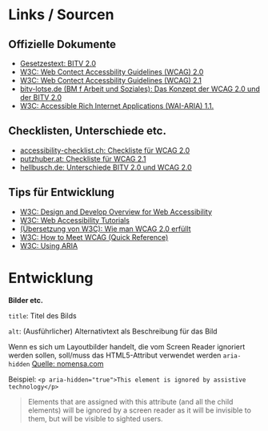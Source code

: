 
# Links / Sourcen

## Offizielle Dokumente
* [Gesetzestext: BITV 2.0](https://www.gesetze-im-internet.de/bitv_2_0/BJNR184300011.html)
* [W3C: Web Contect Accessbility Guidelines (WCAG) 2.0](https://www.w3.org/TR/WCAG20/)
* [W3C: Web Contect Accessbility Guidelines (WCAG) 2.1](https://www.w3.org/TR/WCAG21/)
* [bitv-lotse.de (BM f Arbeit und Soziales): Das Konzept der WCAG 2.0 und der BITV 2.0](http://www.bitv-lotse.de/BL/DE/1_Einfuehrung/1_3_Konzept/1_3_konzept_node.html)
* [W3C: Accessible Rich Internet Applications (WAI-ARIA) 1.1.](https://www.w3.org/TR/wai-aria/)

## Checklisten, Unterschiede etc.
* [accessibility-checklist.ch: Checkliste für WCAG 2.0](https://www.accessibility-checklist.ch/)
* [putzhuber.at: Checkliste für WCAG 2.1](https://www.putzhuber.at/wcag-2-1-a-checkliste/)
* [hellbusch.de: Unterschiede BITV 2.0 und WCAG 2.0](https://www.hellbusch.de/auf-zur-barrierefreien-version/)

## Tips für Entwicklung
* [W3C: Design and Develop Overview for Web Accessibility](https://www.w3.org/WAI/design-develop/)
* [W3C: Web Accessibility Tutorials](https://www.w3.org/WAI/tutorials/)
* [(Übersetzung von W3C): Wie man WCAG 2.0 erfüllt](https://www.einfach-fuer-alle.de/wcag2.0/uebersetzungen/How-to-Meet-WCAG-2.0/)
* [W3C: How to Meet WCAG (Quick Reference)](https://www.w3.org/WAI/WCAG21/quickref/?versions=2.0)
* [W3C: Using ARIA](https://w3c.github.io/using-aria/)


# Entwicklung

**Bilder etc.**

`title`: Titel des Bilds

`alt`: (Ausführlicher) Alternativtext als Beschreibung für das Bild

Wenn es sich um Layoutbilder handelt, die vom Screen Reader ignoriert werden sollen, soll/muss das HTML5-Attribut verwendet werden
`aria-hidden` [Quelle: nomensa.com](https://www.nomensa.com/blog/2017/how-improve-web-accessibility-hiding-elements)

Beispiel: `<p aria-hidden="true">This element is ignored by assistive technology</p>`

> Elements that are assigned with this attribute (and all the child elements) will be ignored by a screen reader as it will be invisible to them, but will be visible to sighted users. 



